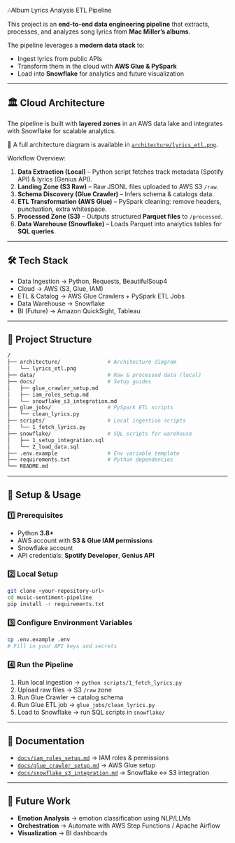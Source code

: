 🎶Album Lyrics Analysis ETL Pipeline

This project is an **end-to-end data engineering pipeline** that extracts, processes, and analyzes song lyrics from **Mac Miller’s albums**.

The pipeline leverages a **modern data stack** to:

* Ingest lyrics from public APIs
* Transform them in the cloud with **AWS Glue & PySpark**
* Load into **Snowflake** for analytics and future visualization

---

## 🏛️ Cloud Architecture

The pipeline is built with **layered zones** in an AWS data lake and integrates with Snowflake for scalable analytics.

📌 A full architecture diagram is available in [`architecture/lyrics_etl.png`](architecture/lyrics_etl.png).

Workflow Overview:

1. **Data Extraction (Local)** – Python script fetches track metadata (Spotify API) & lyrics (Genius API).
2. **Landing Zone (S3 Raw)** – Raw JSONL files uploaded to AWS S3 `/raw`.
3. **Schema Discovery (Glue Crawler)** – Infers schema & catalogs data.
4. **ETL Transformation (AWS Glue)** – PySpark cleaning: remove headers, punctuation, extra whitespace.
5. **Processed Zone (S3)** – Outputs structured **Parquet files** to `/processed`.
6. **Data Warehouse (Snowflake)** – Loads Parquet into analytics tables for **SQL queries**.

---

## 🛠️ Tech Stack

* Data Ingestion → Python, Requests, BeautifulSoup4
* Cloud → AWS (S3, Glue, IAM)
* ETL & Catalog → AWS Glue Crawlers + PySpark ETL Jobs
* Data Warehouse → Snowflake
* BI (Future) → Amazon QuickSight, Tableau

---

## 📁 Project Structure

```bash
/
├── architecture/               # Architecture diagram
│   └── lyrics_etl.png
├── data/                       # Raw & processed data (local)
├── docs/                       # Setup guides
│   ├── glue_crawler_setup.md
│   ├── iam_roles_setup.md
│   └── snowflake_s3_integration.md
├── glue_jobs/                  # PySpark ETL scripts
│   └── clean_lyrics.py
├── scripts/                    # Local ingestion scripts
│   └── 1_fetch_lyrics.py
├── snowflake/                  # SQL scripts for warehouse
│   ├── 1_setup_integration.sql
│   └── 2_load_data.sql
├── .env.example                # Env variable template
├── requirements.txt            # Python dependencies
└── README.md
```

---

## 🚀 Setup & Usage

### 1️⃣ Prerequisites

* Python **3.8+**
* AWS account with **S3 & Glue IAM permissions**
* Snowflake account
* API credentials: **Spotify Developer**, **Genius API**

### 2️⃣ Local Setup

```bash
git clone <your-repository-url>
cd music-sentiment-pipeline
pip install -r requirements.txt
```

### 3️⃣ Configure Environment Variables

```bash
cp .env.example .env
# Fill in your API keys and secrets
```

### 4️⃣ Run the Pipeline

1. Run local ingestion → `python scripts/1_fetch_lyrics.py`
2. Upload raw files → S3 `/raw` zone
3. Run Glue Crawler → catalog schema
4. Run Glue ETL job → `glue_jobs/clean_lyrics.py`
5. Load to Snowflake → run SQL scripts in `snowflake/`

---

## 📄 Documentation

* [`docs/iam_roles_setup.md`](docs/iam_roles_setup.md) → IAM roles & permissions
* [`docs/glue_crawler_setup.md`](docs/glue_crawler_setup.md) → AWS Glue setup
* [`docs/snowflake_s3_integration.md`](docs/snowflake_s3_integration.md) → Snowflake ↔ S3 integration

---

## 🔮 Future Work

* **Emotion Analysis** → emotion classification using NLP/LLMs
* **Orchestration** → Automate with AWS Step Functions / Apache Airflow
* **Visualization** → BI dashboards
